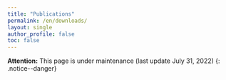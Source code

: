 ```yaml
---
title: "Publications"
permalink: /en/downloads/
layout: single
author_profile: false
toc: false
---
```


**Attention:** This page is under maintenance
(last update July 31, 2022)
{: .notice--danger}